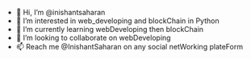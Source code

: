 - 👋 Hi, I’m @inishantsaharan
- 👀 I’m interested in web_developing and blockChain in Python
- 🌱 I’m currently learning webDeveloping then blockChain
- 💞️ I’m looking to collaborate on webDeveloping
- 📫 Reach me @InishantSaharan on any social netWorking plateForm

<!---
inishantsaharan/inishantsaharan is a ✨ special ✨ repository because its `README.md` (this file) appears on your GitHub profile.
You can click the Preview link to take a look at your changes.
--->
